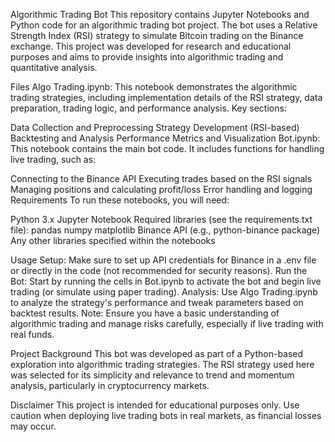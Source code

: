 Algorithmic Trading Bot
This repository contains Jupyter Notebooks and Python code for an algorithmic trading bot project. The bot uses a Relative Strength Index (RSI) strategy to simulate Bitcoin trading on the Binance exchange. This project was developed for research and educational purposes and aims to provide insights into algorithmic trading and quantitative analysis.

Files
Algo Trading.ipynb: This notebook demonstrates the algorithmic trading strategies, including implementation details of the RSI strategy, data preparation, trading logic, and performance analysis. Key sections:

Data Collection and Preprocessing
Strategy Development (RSI-based)
Backtesting and Analysis
Performance Metrics and Visualization
Bot.ipynb: This notebook contains the main bot code. It includes functions for handling live trading, such as:

Connecting to the Binance API
Executing trades based on the RSI signals
Managing positions and calculating profit/loss
Error handling and logging
Requirements
To run these notebooks, you will need:

Python 3.x
Jupyter Notebook
Required libraries (see the requirements.txt file):
pandas
numpy
matplotlib
Binance API (e.g., python-binance package)
Any other libraries specified within the notebooks

Usage
Setup: Make sure to set up API credentials for Binance in a .env file or directly in the code (not recommended for security reasons).
Run the Bot: Start by running the cells in Bot.ipynb to activate the bot and begin live trading (or simulate using paper trading).
Analysis: Use Algo Trading.ipynb to analyze the strategy's performance and tweak parameters based on backtest results.
Note: Ensure you have a basic understanding of algorithmic trading and manage risks carefully, especially if live trading with real funds.

Project Background
This bot was developed as part of a Python-based exploration into algorithmic trading strategies. The RSI strategy used here was selected for its simplicity and relevance to trend and momentum analysis, particularly in cryptocurrency markets.

Disclaimer
This project is intended for educational purposes only. Use caution when deploying live trading bots in real markets, as financial losses may occur.

